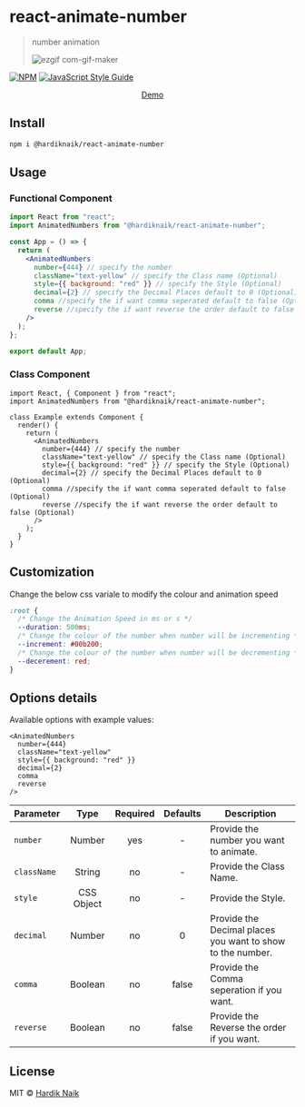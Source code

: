 # react-animate-number

> number animation
>
> ![ezgif com-gif-maker](https://user-images.githubusercontent.com/96820742/164874532-40f91a9a-80a1-4636-8185-d65e1ec73a27.gif)

[![NPM](https://img.shields.io/npm/v/react-animate-number.svg)](https://www.npmjs.com/package/react-animate-number) [![JavaScript Style Guide](https://img.shields.io/badge/code_style-standard-brightgreen.svg)](https://standardjs.com)

<p align="center">
  <a href="https://mehardiknaik.github.io/react-animate-number/">Demo
  </a>
</p>

## Install

```bash
npm i @hardiknaik/react-animate-number
```

## Usage

### Functional Component

```jsx
import React from "react";
import AnimatedNumbers from "@hardiknaik/react-animate-number";

const App = () => {
  return (
    <AnimatedNumbers
      number={444} // specify the number
      className="text-yellow" // specify the Class name (Optional)
      style={{ background: "red" }} // specify the Style (Optional)
      decimal={2} // specify the Decimal Places default to 0 (Optional)
      comma //specify the if want comma seperated default to false (Optional)
      reverse //specify the if want reverse the order default to false (Optional)
    />
  );
};

export default App;
```

### Class Component

```tsx
import React, { Component } from "react";
import AnimatedNumbers from "@hardiknaik/react-animate-number";

class Example extends Component {
  render() {
    return (
      <AnimatedNumbers
        number={444} // specify the number
        className="text-yellow" // specify the Class name (Optional)
        style={{ background: "red" }} // specify the Style (Optional)
        decimal={2} // specify the Decimal Places default to 0 (Optional)
        comma //specify the if want comma seperated default to false (Optional)
        reverse //specify the if want reverse the order default to false (Optional)
      />
    );
  }
}
```

## Customization

Change the below css variale to modify the colour and animation speed

```css
:root {
  /* Change the Animation Speed in ms or s */
  --duration: 500ms;
  /* Change the colour of the number when number will be incrementing */
  --increment: #00b200;
  /* Change the colour of the number when number will be decrementing */
  --decerement: red;
}
```

## Options details

Available options with example values:

```tsx
<AnimatedNumbers
  number={444}
  className="text-yellow"
  style={{ background: "red" }}
  decimal={2}
  comma
  reverse
/>
```

| Parameter   |    Type    | Required | Defaults | Description                                                |
| ----------- | :--------: | :------: | :------: | ---------------------------------------------------------- |
| `number`    |   Number   |   yes    |    -     | Provide the number you want to animate.                    |
| `className` |   String   |    no    |    -     | Provide the Class Name.                                    |
| `style`     | CSS Object |    no    |    -     | Provide the Style.                                         |
| `decimal`   |   Number   |    no    |    0     | Provide the Decimal places you want to show to the number. |
| `comma`     |  Boolean   |    no    |  false   | Provide the Comma seperation if you want.                  |
| `reverse`     |  Boolean   |    no    |  false   | Provide the Reverse the order if you want.                  |

## License

MIT © [Hardik Naik](https://github.com/mehardiknaik)
